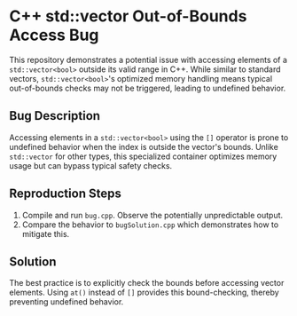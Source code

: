 # C++ std::vector<bool> Out-of-Bounds Access Bug
This repository demonstrates a potential issue with accessing elements of a `std::vector<bool>` outside its valid range in C++.  While similar to standard vectors, `std::vector<bool>`'s optimized memory handling means typical out-of-bounds checks may not be triggered, leading to undefined behavior. 

## Bug Description
Accessing elements in a `std::vector<bool>` using the `[]` operator is prone to undefined behavior when the index is outside the vector's bounds. Unlike `std::vector` for other types, this specialized container optimizes memory usage but can bypass typical safety checks. 

## Reproduction Steps
1. Compile and run `bug.cpp`.  Observe the potentially unpredictable output.
2. Compare the behavior to `bugSolution.cpp` which demonstrates how to mitigate this. 

## Solution
The best practice is to explicitly check the bounds before accessing vector elements. Using `at()` instead of `[]` provides this bound-checking, thereby preventing undefined behavior.